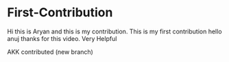 # First-Contribution
Hi this is Aryan and this is my contribution.
This is my first contribution
hello anuj thanks for this video. Very Helpful

AKK contributed (new branch)